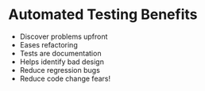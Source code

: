 # Automated Testing Benefits
* Discover problems upfront
* Eases refactoring
* Tests are documentation
* Helps identify bad design
* Reduce regression bugs
* Reduce code change fears!
